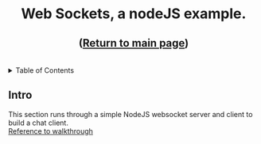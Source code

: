 <a name="readme-top"></a>
<h1 align="center">Web Sockets, a nodeJS example.</h3>
<h2 align="Center">(<a href="https://github.com/danekf/web-socket-exploration">Return to main page</a>)</h2>  
<br>

<!--Table of Contents -->
<details>
  <Summary>Table of Contents</summary>
    <ul>
      <li><a href= "#Intro">Introduction</a></li>
    </ul>
</details>

## Intro
<p>This section runs through a simple NodeJS websocket server and client to build a chat client.
<br>
<a href = "https://www.piesocket.com/docs/3.0/javascript-client">Reference to walkthrough</a>